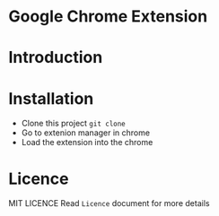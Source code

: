 # Google Chrome Extension

# Introduction



# Installation

- Clone this project `git clone `
- Go to extenion manager in chrome
- Load the extension into the chrome

# Licence

MIT LICENCE
Read `Licence` document for more details


